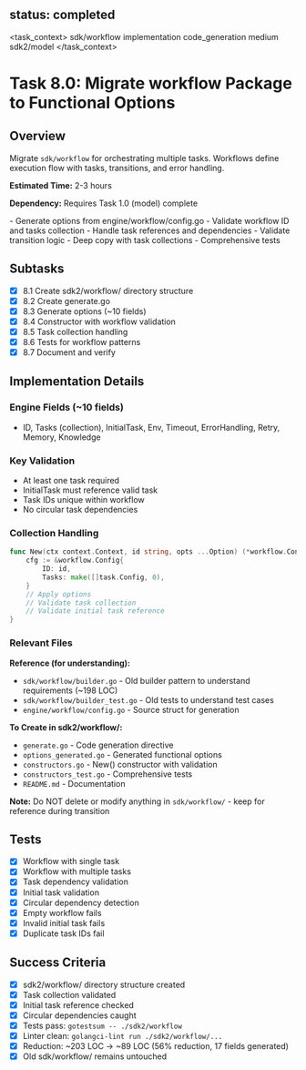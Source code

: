 ## status: completed

<task_context>
<domain>sdk/workflow</domain>
<type>implementation</type>
<scope>code_generation</scope>
<complexity>medium</complexity>
<dependencies>sdk2/model</dependencies>
</task_context>

# Task 8.0: Migrate workflow Package to Functional Options

## Overview

Migrate `sdk/workflow` for orchestrating multiple tasks. Workflows define execution flow with tasks, transitions, and error handling.

**Estimated Time:** 2-3 hours

**Dependency:** Requires Task 1.0 (model) complete

<requirements>
- Generate options from engine/workflow/config.go
- Validate workflow ID and tasks collection
- Handle task references and dependencies
- Validate transition logic
- Deep copy with task collections
- Comprehensive tests
</requirements>

## Subtasks

- [x] 8.1 Create sdk2/workflow/ directory structure
- [x] 8.2 Create generate.go
- [x] 8.3 Generate options (~10 fields)
- [x] 8.4 Constructor with workflow validation
- [x] 8.5 Task collection handling
- [x] 8.6 Tests for workflow patterns
- [x] 8.7 Document and verify

## Implementation Details

### Engine Fields (~10 fields)
- ID, Tasks (collection), InitialTask, Env, Timeout, ErrorHandling, Retry, Memory, Knowledge

### Key Validation
- At least one task required
- InitialTask must reference valid task
- Task IDs unique within workflow
- No circular task dependencies

### Collection Handling
```go
func New(ctx context.Context, id string, opts ...Option) (*workflow.Config, error) {
    cfg := &workflow.Config{
        ID: id,
        Tasks: make([]task.Config, 0),
    }
    // Apply options
    // Validate task collection
    // Validate initial task reference
}
```

### Relevant Files

**Reference (for understanding):**
- `sdk/workflow/builder.go` - Old builder pattern to understand requirements (~198 LOC)
- `sdk/workflow/builder_test.go` - Old tests to understand test cases
- `engine/workflow/config.go` - Source struct for generation

**To Create in sdk2/workflow/:**
- `generate.go` - Code generation directive
- `options_generated.go` - Generated functional options
- `constructors.go` - New() constructor with validation
- `constructors_test.go` - Comprehensive tests
- `README.md` - Documentation

**Note:** Do NOT delete or modify anything in `sdk/workflow/` - keep for reference during transition

## Tests

- [x] Workflow with single task
- [x] Workflow with multiple tasks
- [x] Task dependency validation
- [x] Initial task validation
- [x] Circular dependency detection
- [x] Empty workflow fails
- [x] Invalid initial task fails
- [x] Duplicate task IDs fail

## Success Criteria

- [x] sdk2/workflow/ directory structure created
- [x] Task collection validated
- [x] Initial task reference checked
- [x] Circular dependencies caught
- [x] Tests pass: `gotestsum -- ./sdk2/workflow`
- [x] Linter clean: `golangci-lint run ./sdk2/workflow/...`
- [x] Reduction: ~203 LOC → ~89 LOC (56% reduction, 17 fields generated)
- [x] Old sdk/workflow/ remains untouched
